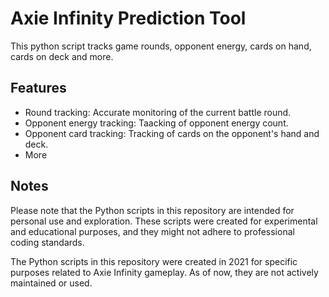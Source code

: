 # Axie Infinity Prediction Tool

This python script tracks game rounds, opponent energy, cards on hand, cards on deck and more.

## Features

- Round tracking: Accurate monitoring of the current battle round.
- Opponent energy tracking: Taacking of opponent energy count.
- Opponent card tracking: Tracking of cards on the opponent's hand and deck.
- More

## Notes
Please note that the Python scripts in this repository are intended for personal use and exploration. These scripts were created for experimental and educational purposes, and they might not adhere to professional coding standards.

The Python scripts in this repository were created in 2021 for specific purposes related to Axie Infinity gameplay. As of now, they are not actively maintained or used.

